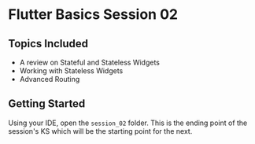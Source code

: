 # Flutter Basics Session 02

## Topics Included

* A review on Stateful and Stateless Widgets
* Working with Stateless Widgets
* Advanced Routing

## Getting Started

Using your IDE, open the `session_02` folder. This is the ending point of the session's KS which will be the starting point for the next.